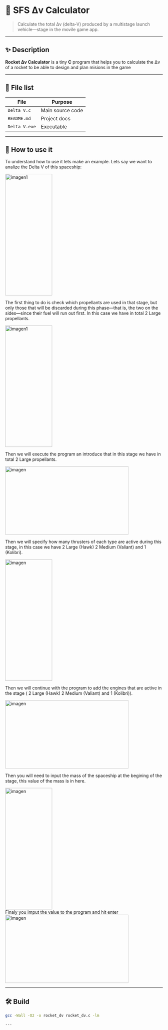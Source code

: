 # 🚀 SFS Δv Calculator

> Calculate the total Δv (delta-V) produced by a multistage launch vehicle—stage in the movile game app.

---

## ✨ Description

**Rocket Δv Calculator** is a tiny **C** program that helps you to calculate the Δv of a rocket to be able to design and plan misions in the game

---

## 📁 File list

| File          | Purpose          |
|---------------|------------------|
| `Delta V.c`   | Main source code |
| `README.md`   | Project docs     |
| `Delta V.exe` | Executable       |

---
## 📝 How to use it
To understand how to use it lets make an example. Lets say we want to analize the Delta V of this spaceship:

<div align="left">
  <img src="https://github.com/user-attachments/assets/4af00248-304c-414d-a385-700a8e635249" width="150" height="388" alt="imagen1" />
  <!-- Añade aquí más <img> si hiciera falta -->
</div>

The first thing to do is check which propellants are used in that stage, but only those that will be discarded during this phase—that is,
the two on the sides—since their fuel will run out first. In this case we have in total 2 Large propellants.

<div align="left">
  <img src="https://github.com/user-attachments/assets/23a5b6a4-1651-4a22-b539-510be71a9570" width="150" height="388" alt="imagen1" />
  <!-- Añade aquí más <img> si hiciera falta -->
</div>

Then we will execute the program an introduce that in this stage we have in total 2 Large propellants.

<div align="left">
<img width="394" height="218" alt="imagen" src="https://github.com/user-attachments/assets/a806d5d5-9301-446e-9dde-68df704d108b" />
</div>

Then we will specify how many thrusters of each type are active during this stage, in this case we have 2 Large (Hawk) 2 Medium (Valiant) and 1 (Kolibri).

<div align="left">
<img width="150" height="388" alt="imagen" src="https://github.com/user-attachments/assets/1b6380c2-74c5-4789-943c-2d1483bd5858" />
</div>

Then we will continue with the program to add the engines that are active in the stage ( 2 Large (Hawk) 2 Medium (Valiant) and 1 (Kolibri)).

<div align="left">
<img width="394" height="218" alt="imagen" src="https://github.com/user-attachments/assets/32c8104d-d1d3-4437-83be-0fa80e367124" />
</div>

Then you will need to input the mass of the spaceship at the begining of the stage, this value of the mass is in here.

<div align="left">
<img width="150" height="388" alt="imagen" src="https://github.com/user-attachments/assets/cfe03979-870a-4d32-83b4-184148473f62" />
</div>
Finaly you imput the value to the program and hit enter

<img width="394" height="218" alt="imagen" src="https://github.com/user-attachments/assets/ce3ec39b-22b0-4c33-8495-cee44bce63e9" />

---
## 🛠️ Build

```bash
gcc -Wall -O2 -o rocket_dv rocket_dv.c -lm

---
